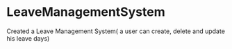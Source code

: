 # LeaveManagementSystem
Created a Leave Management System( a user can create, delete and update his leave days)
